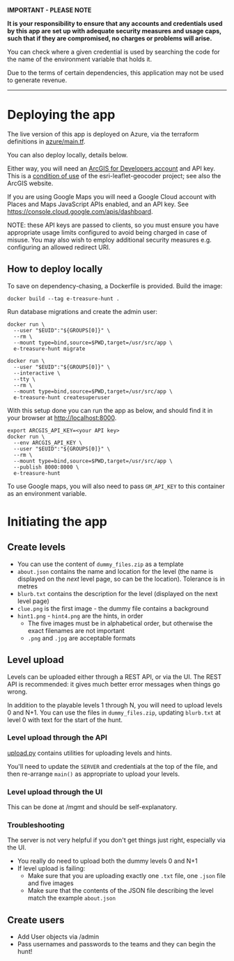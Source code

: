 **IMPORTANT - PLEASE NOTE**

**It is your responsibility to ensure that any accounts and credentials used by
this app are set up with adequate security measures and usage caps, such that if
they are compromised, no charges or problems will arise.**

You can check where a given credential is used by searching the code for the
name of the environment variable that holds it.

Due to the terms of certain dependencies, this application may not be used to
generate revenue.

---

# Deploying the app

The live version of this app is deployed on Azure, via the terraform definitions
in [azure/main.tf](azure/main.tf).

You can also deploy locally, details below.

Either way, you will need an [ArcGIS for Developers
account](https://developers.arcgis.com/en/plans) and API key.
This is a [condition of
use](https://github.com/Esri/esri-leaflet-geocoder#terms-and-conditions) of the
esri-leaflet-geocoder project; see also the ArcGIS website.

If you are using Google Maps you will need a Google Cloud account with Places
and Maps JavaScript APIs enabled, and an API key.
See <https://console.cloud.google.com/apis/dashboard>.

NOTE: these API keys are passed to clients, so you must ensure you have
appropriate usage limits configured to avoid being charged in case of misuse.
You may also wish to employ additional security measures e.g. configuring an
allowed redirect URI.

## How to deploy locally

To save on dependency-chasing, a Dockerfile is provided.
Build the image:

```
docker build --tag e-treasure-hunt .
```

Run database migrations and create the admin user:

```
docker run \
  --user "$EUID":"${GROUPS[0]}" \
  --rm \
  --mount type=bind,source=$PWD,target=/usr/src/app \
  e-treasure-hunt migrate

docker run \
  --user "$EUID":"${GROUPS[0]}" \
  --interactive \
  --tty \
  --rm \
  --mount type=bind,source=$PWD,target=/usr/src/app \
  e-treasure-hunt createsuperuser
```

With this setup done you can run the app as below, and should find it in your
browser at <http://localhost:8000>.

```
export ARCGIS_API_KEY=<your API key>
docker run \
  --env ARCGIS_API_KEY \
  --user "$EUID":"${GROUPS[0]}" \
  --rm \
  --mount type=bind,source=$PWD,target=/usr/src/app \
  --publish 8000:8000 \
  e-treasure-hunt
```

To use Google maps, you will also need to pass `GM_API_KEY` to this container as
an environment variable.

# Initiating the app

## Create levels

- You can use the content of `dummy_files.zip` as a template
- `about.json` contains the name and location for the level (the name is displayed
  on the _next_ level page, so can be the location).
  Tolerance is in metres
- `blurb.txt` contains the description for the level (displayed on the next level
  page)
- `clue.png` is the first image - the dummy file contains a background
- `hint1.png` - `hint4.png` are the hints, in order
  - The five images must be in alphabetical order, but otherwise the exact
    filenames are not important
  - `.png` and `.jpg` are acceptable formats

## Level upload

Levels can be uploaded either through a REST API, or via the UI.
The REST API is recommended: it gives much better error messages when things go
wrong.

In addition to the playable levels 1 through N, you will need to upload levels 0
and N+1.
You can use the files in `dummy_files.zip`, updating `blurb.txt` at level 0 with
text for the start of the hunt.

### Level upload through the API

[upload.py](upload.py) contains utilities for uploading levels and hints.

You'll need to update the `SERVER` and credentials at the top of the file, and
then re-arrange `main()` as appropriate to upload your levels.

### Level upload through the UI

This can be done at /mgmt and should be self-explanatory.

### Troubleshooting

The server is not very helpful if you don't get things just right, especially
via the UI.

- You really do need to upload both the dummy levels 0 and N+1
- If level upload is failing:
  - Make sure that you are uploading exactly one `.txt` file, one `.json` file
    and five images
  - Make sure that the contents of the JSON file describing the level match the
    example `about.json`

## Create users

- Add User objects via /admin
- Pass usernames and passwords to the teams and they can begin the hunt!
